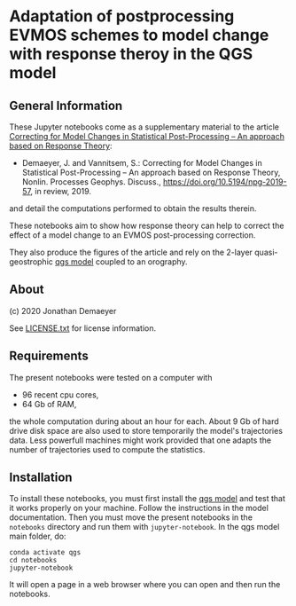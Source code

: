 
# Adaptation of postprocessing EVMOS schemes to model change with response theroy in the QGS model

## General Information

These Jupyter notebooks come as a supplementary material to the article [Correcting for Model Changes in Statistical Post-Processing – An approach based on Response Theory](https://www.nonlin-processes-geophys-discuss.net/npg-2019-57/):

* Demaeyer, J. and Vannitsem, S.: Correcting for Model Changes in Statistical Post-Processing – An approach based on Response Theory, Nonlin. Processes Geophys. Discuss., https://doi.org/10.5194/npg-2019-57, in review, 2019. 

and detail the computations performed to obtain the results therein.

These notebooks aim to show how response theory can help to correct the effect of a model change to an EVMOS post-processing correction.

They also produce the figures of the article and rely on the 2-layer quasi-geostrophic [qgs model](https://github.com/Climdyn/qgs) coupled to an orography.

## About

(c) 2020 Jonathan Demaeyer

See [LICENSE.txt](./LICENSE.txt) for license information.

## Requirements

The present notebooks were tested on a computer with 

* 96 recent cpu cores,
* 64 Gb of RAM,

the whole computation during about an hour for each.
About 9 Gb of hard drive disk space are also used to store temporarily the model's trajectories data.
Less powerfull machines might work provided that one adapts the number of trajectories used
to compute the statistics.

## Installation

To install these notebooks, you must first install the [qgs model](https://github.com/Climdyn/qgs) and test that it works properly on your machine. Follow the instructions in the model documentation. Then you must move the present notebooks in the `notebooks` directory and run them with `jupyter-notebook`. In the qgs model main folder, do:

    conda activate qgs
    cd notebooks
    jupyter-notebook

It will open a page in a web browser where you can open and then run the notebooks.

